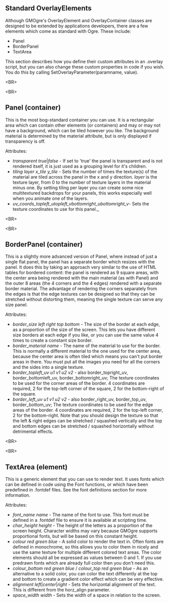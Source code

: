 ## Standard OverlayElements ##
Although GMOgre's OverlayElement and OverlayContainer classes are designed to be extended by applications developers, there are a few elements which come as standard with Ogre. These include:
  * Panel
  * BorderPanel
  * TextArea

This section describes how you define their custom attributes in an .overlay script, but you can also change these custom properties in code if you wish. You do this by calling SetOverlayParameter(paramname, value).


&lt;BR&gt;




&lt;BR&gt;


## Panel (container) ##
This is the most bog-standard container you can use. It is a rectangular area which can contain other elements (or containers) and may or may not have a background, which can be tiled however you like. The background material is determined by the material attribute, but is only displayed if transparency is off.

Attributes:
  * _transparent_ _true_|_false_ - If set to 'true' the panel is transparent and is not rendered itself, it is just used as a grouping level for it's children.
  * _tiling_ _layer_ _x\_tile_ _y\_tile_ - Sets the number of times the texture(s) of the material are tiled across the panel in the x and y direction. _layer_ is the texture layer, from 0 to the number of texture layers in the material minus one. By setting tiling per layer you can create some nice multitextured backdrops for your panels, this works especially well when you animate one of the layers.
  * _uv\_coords_topleft\_utopleft\_vbottomright\_ubottomright\_v_- Sets the texture coordinates to use for this panel._

&lt;BR&gt;




&lt;BR&gt;


## BorderPanel (container) ##
This is a slightly more advanced version of Panel, where instead of just a single flat panel, the panel has a separate border which resizes with the panel. It does this by taking an approach very similar to the use of HTML tables for bordered content: the panel is rendered as 9 square areas, with the center area being rendered with the main material (as with Panel) and the outer 8 areas (the 4 corners and the 4 edges) rendered with a separate border material. The advantage of rendering the corners separately from the edges is that the edge textures can be designed so that they can be stretched without distorting them, meaning the single texture can serve any size panel.

Attributes:
  * _border\_size_ _left_ _right_ _top_ _bottom_ - The size of the border at each edge, as a proportion of the size of the screen. This lets you have different size borders at each edge if you like, or you can use the same value 4 times to create a constant size border.
  * _border\_material_ _name_ - The name of the material to use for the border. This is normally a different material to the one used for the center area, because the center area is often tiled which means you can't put border areas in there. You must put all the images you need for all the corners and the sides into a single texture.
  * _border\_topleft\_uv_ _u1_ _v1_ _u2_ _v2_ - also border\_topright\_uv, border\_bottomleft\_uv, border\_bottomright\_uv; The texture coordinates to be used for the corner areas of the border. 4 coordinates are required, 2 for the top-left corner of the square, 2 for the bottom-right of the square.
  * _border\_left\_uv_ _u1_ _v1_ _u2_ _v2_ - also border\_right\_uv, border\_top\_uv, border\_bottom\_uv; The texture coordinates to be used for the edge areas of the border. 4 coordinates are required, 2 for the top-left corner, 2 for the bottom-right. Note that you should design the texture so that the left & right edges can be stretched / squashed vertically and the top and bottom edges can be stretched / squashed horizontally without detrimental effects.


&lt;BR&gt;




&lt;BR&gt;


## TextArea (element) ##
This is a generic element that you can use to render text. It uses fonts which can be defined in code using the Font functions, or which have been predefined in .fontdef files. See the font definitions section for more information.

Attributes:
  * _font\_name_ _name_ - The name of the font to use. This font must be defined in a .fontdef file to ensure it is available at scripting time.
  * _char\_height_ _height_ - The height of the letters as a proportion of the screen height. Character widths may vary because GMOgre supports proportional fonts, but will be based on this constant height.
  * _colour_ _red_ _green_ _blue_ - A solid color to render the text in. Often fonts are defined in monochrome, so this allows you to color them in nicely and use the same texture for multiple different colored text areas. The color elements should all be expressed as values between 0 and 1. If you use predrawn fonts which are already full color then you don't need this.
  * _colour\_bottom_ _red_ _green_ _blue_ / _colour\_top_ _red_ _green_ _blue_ - As an alternative to a solid color, you can color the text differently at the top and bottom to create a gradient color effect which can be very effective.
  * _alignment_ _left_|_center_|_right_ -  Sets the horizontal alignment of the text. This is different from the horz\_align parameter.
  * _space\_width_ _width_ - Sets the width of a space in relation to the screen.